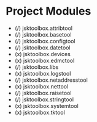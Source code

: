 # Project Modules

- (/) jsktoolbox.attribtool
- (/) jsktoolbox.basetool
- (/) jsktoolbox.configtool
- (/) jsktoolbox.datetool
- (x) jsktoolbox.devices
- (x) jsktoolbox.edmctool
- (/) jsktoolbox.libs
- (x) jsktoolbox.logstool
- (/) jsktoolbox.netaddresstool
- (x) jsktoolbox.nettool
- (/) jsktoolbox.raisetool
- (/) jsktoolbox.stringtool
- (x) jsktoolbox.systemtool
- (x) jsktoolbox.tktool
